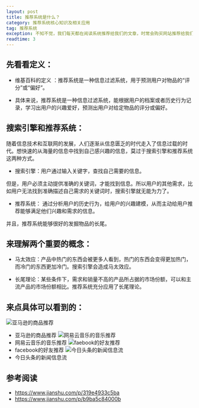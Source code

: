 ```yaml
---
layout: post
title: 推荐系统是什么？
category: 推荐系统核心知识及相关应用
tag: 推荐系统
exception: 不知不觉，我们每天都在阅读系统推荐给我们的文章，时常会购买网站推荐给我们的商品，偶尔会添加社区推荐给我们的好友。推荐系统，让我们的生活更便捷。但推荐系统到底是什么呢？
readtime: 3
---
```


## 先看看定义：

* 维基百科的定义 ：推荐系统是一种信息过滤系统，用于预测用户对物品的“评分”或“偏好”。

* 具体来说，推荐系统是一种信息过滤系统，能根据用户的档案或者历史行为记录，学习出用户的兴趣爱好，预测出用户对给定物品的评分或偏好。

## 搜索引擎和推荐系统：

随着信息技术和互联网的发展，人们逐渐从信息匮乏的时代走入了信息过载的时代。想快速的从海量的信息中找到自己感兴趣的信息，莫过于搜索引擎和推荐系统这两种方式。

* 搜索引擎：用户通过输入关键字，查找自己需要的信息。

但是，用户必须主动提供准确的关键词，才能找到信息。所以用户的其他需求，比如用户无法找到准确描述自己需求的关键词时，搜索引擎就无能为力了。

* 推荐系统： 通过分析用户的历史行为，给用户的兴趣建模，从而主动给用户推荐能够满足他们兴趣和需求的信息。

并且，推荐系统能够很好的发掘物品的长尾。

## 来理解两个重要的概念：

* 马太效应：产品中热门的东西会被更多人看到，热门的东西会变得更加热门，而冷门的东西更加冷门。搜索引擎会造成马太效应。

* 长尾理论：某些条件下，需求和销量不高的产品所占据的市场份额，可以和主流产品的市场份额相比。推荐系统充分应用了长尾理论。

## 来点具体可以看到的：
![亚马逊的商品推荐]()
* 亚马逊的商品推荐
![网易云音乐的音乐推荐]()
* 网易云音乐的音乐推荐
![faebook的好友推荐]()
* facebook的好友推荐
![今日头条的新闻信息流]()
* 今日头条的新闻信息流

## 参考阅读
* https://www.jianshu.com/p/319e4933c5ba
* https://www.jianshu.com/p/b9ba5c84000b
